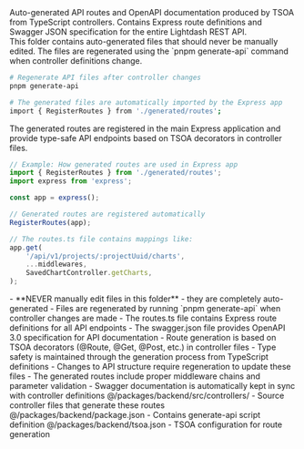 <summary>
Auto-generated API routes and OpenAPI documentation produced by TSOA from TypeScript controllers. Contains Express route definitions and Swagger JSON specification for the entire Lightdash REST API.
</summary>

<howToUse>
This folder contains auto-generated files that should never be manually edited. The files are regenerated using the `pnpm generate-api` command when controller definitions change.

```bash
# Regenerate API files after controller changes
pnpm generate-api

# The generated files are automatically imported by the Express app
import { RegisterRoutes } from './generated/routes';
```

The generated routes are registered in the main Express application and provide type-safe API endpoints based on TSOA decorators in controller files.
</howToUse>

<codeExample>

```typescript
// Example: How generated routes are used in Express app
import { RegisterRoutes } from './generated/routes';
import express from 'express';

const app = express();

// Generated routes are registered automatically
RegisterRoutes(app);

// The routes.ts file contains mappings like:
app.get(
    '/api/v1/projects/:projectUuid/charts',
    ...middlewares,
    SavedChartController.getCharts,
);
```

</codeExample>

<importantToKnow>
- **NEVER manually edit files in this folder** - they are completely auto-generated
- Files are regenerated by running `pnpm generate-api` when controller changes are made
- The routes.ts file contains Express route definitions for all API endpoints
- The swagger.json file provides OpenAPI 3.0 specification for API documentation
- Route generation is based on TSOA decorators (@Route, @Get, @Post, etc.) in controller files
- Type safety is maintained through the generation process from TypeScript definitions
- Changes to API structure require regeneration to update these files
- The generated routes include proper middleware chains and parameter validation
- Swagger documentation is automatically kept in sync with controller definitions
</importantToKnow>

<links>
@/packages/backend/src/controllers/ - Source controller files that generate these routes
@/packages/backend/package.json - Contains generate-api script definition
@/packages/backend/tsoa.json - TSOA configuration for route generation
</links>
